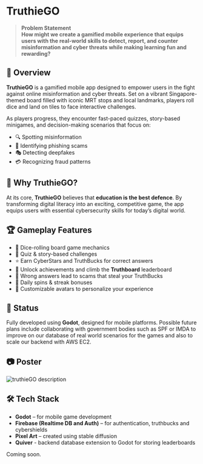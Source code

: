 
# TruthieGO

> **Problem Statement**  
> **How might we create a gamified mobile experience that equips users with the real-world skills to detect, report, and counter misinformation and cyber threats while making learning fun and rewarding?**

## 📱 Overview

**TruthieGO** is a gamified mobile app designed to empower users in the fight against online misinformation and cyber threats. Set on a vibrant Singapore-themed board filled with iconic MRT stops and local landmarks, players roll dice and land on tiles to face interactive challenges.

As players progress, they encounter fast-paced quizzes, story-based minigames, and decision-making scenarios that focus on:

- 🔍 Spotting misinformation  
- 🎣 Identifying phishing scams  
- 🎭 Detecting deepfakes  
- 💳 Recognizing fraud patterns  

## 🎯 Why TruthieGO?

At its core, **TruthieGO** believes that **education is the best defence**. By transforming digital literacy into an exciting, competitive game, the app equips users with essential cybersecurity skills for today’s digital world.

## 🏆 Gameplay Features

- 🎲 Dice-rolling board game mechanics  
- 🧠 Quiz & story-based challenges  
- ⭐ Earn CyberStars and TruthBucks for correct answers  
- 🧩 Unlock achievements and climb the **Truthboard** leaderboard  
- 💸 Wrong answers lead to scams that steal your TruthBucks  
- 🔁 Daily spins & streak bonuses  
- 🧍 Customizable avatars to personalize your experience  

## 🚧 Status

Fully developed using **Godot**, designed for mobile platforms. Possible future plans include collaborating with government bodies such as SPF or IMDA to improve on our database of real world scenarios for the games and also to scale our backend with AWS EC2.

## 📷 Poster

![truthieGO description](./TRUTHIE%20GO%20HOME.jpg)

## 🛠 Tech Stack

- **Godot** – for mobile game development  
- **Firebase (Realtime DB and Auth)** – for authentication, truthbucks and cybershields 
- **Pixel Art** – created using stable diffusion
- **Quiver** - backend database extension to Godot for storing leaderboards



Coming soon.
